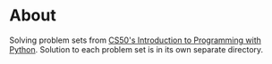 # About

Solving problem sets from [CS50's Introduction to Programming with Python](https://cs50.harvard.edu/python/2022/).
Solution to each problem set is in its own separate directory.
